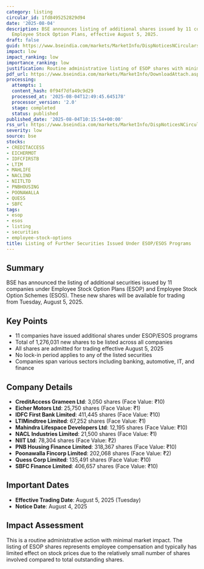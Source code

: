 ```yaml
---
category: listing
circular_id: 1fd8495252829d94
date: '2025-08-04'
description: BSE announces listing of additional shares issued by 11 companies under
  Employee Stock Option Plans, effective August 5, 2025.
draft: false
guid: https://www.bseindia.com/markets/MarketInfo/DispNoticesNCirculars.aspx?Noticeid={41EF1B9B-AF13-4EA2-A746-55AD13AC27B8}&noticeno=20250804-14&dt=08/04/2025&icount=14&totcount=31&flag=0
impact: low
impact_ranking: low
importance_ranking: low
justification: Routine administrative listing of ESOP shares with minimal market impact
pdf_url: https://www.bseindia.com/markets/MarketInfo/DownloadAttach.aspx?id=20250804-14&attachedId=
processing:
  attempts: 1
  content_hash: 0f94f7dfa49c9d29
  processed_at: '2025-08-04T12:49:45.645178'
  processor_version: '2.0'
  stage: completed
  status: published
published_date: '2025-08-04T10:15:54+00:00'
rss_url: https://www.bseindia.com/markets/MarketInfo/DispNoticesNCirculars.aspx?Noticeid={41EF1B9B-AF13-4EA2-A746-55AD13AC27B8}&noticeno=20250804-14&dt=08/04/2025&icount=14&totcount=31&flag=0
severity: low
source: bse
stocks:
- CREDITACCESS
- EICHERMOT
- IDFCFIRSTB
- LTIM
- MAHLIFE
- NACLIND
- NIITLTD
- PNBHOUSING
- POONAWALLA
- QUESS
- SBFC
tags:
- esop
- esos
- listing
- securities
- employee-stock-options
title: Listing of Further Securities Issued Under ESOP/ESOS Programs
---
```


## Summary

BSE has announced the listing of additional securities issued by 11 companies under Employee Stock Option Plans (ESOP) and Employee Stock Option Schemes (ESOS). These new shares will be available for trading from Tuesday, August 5, 2025.

## Key Points

- 11 companies have issued additional shares under ESOP/ESOS programs
- Total of 1,276,031 new shares to be listed across all companies
- All shares are admitted for trading effective August 5, 2025
- No lock-in period applies to any of the listed securities
- Companies span various sectors including banking, automotive, IT, and finance

## Company Details

- **CreditAccess Grameen Ltd**: 3,050 shares (Face Value: ₹10)
- **Eicher Motors Ltd**: 25,750 shares (Face Value: ₹1)
- **IDFC First Bank Limited**: 411,445 shares (Face Value: ₹10)
- **LTIMindtree Limited**: 67,252 shares (Face Value: ₹1)
- **Mahindra Lifespace Developers Ltd**: 12,195 shares (Face Value: ₹10)
- **NACL Industries Limited**: 21,500 shares (Face Value: ₹1)
- **NIIT Ltd**: 78,304 shares (Face Value: ₹2)
- **PNB Housing Finance Limited**: 318,367 shares (Face Value: ₹10)
- **Poonawalla Fincorp Limited**: 202,068 shares (Face Value: ₹2)
- **Quess Corp Limited**: 135,491 shares (Face Value: ₹10)
- **SBFC Finance Limited**: 406,657 shares (Face Value: ₹10)

## Important Dates

- **Effective Trading Date**: August 5, 2025 (Tuesday)
- **Notice Date**: August 4, 2025

## Impact Assessment

This is a routine administrative action with minimal market impact. The listing of ESOP shares represents employee compensation and typically has limited effect on stock prices due to the relatively small number of shares involved compared to total outstanding shares.